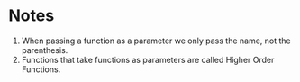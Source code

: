 # Notes
1. When passing a function as a parameter we only pass the name, not the parenthesis.
2. Functions that take functions as parameters are called Higher Order Functions.